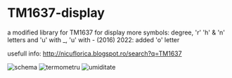 # TM1637-display
a modified library for TM1637 for display more symbols: degree, 'r' 'h' &amp; 'n' letters and 'u' with _, 'u' with - (2016)
2022: added 'o' letter 

usefull info: http://nicuflorica.blogspot.ro/search?q=TM1637

![schema](https://2.bp.blogspot.com/-DGRHtvxWaeg/Vwyw4nVWLrI/AAAAAAAAPcw/wcVS9iZG4UcAjwbZX0p35OJJcEt26St6ACLcB/s1600/arduino_TM1637_DHT11_schematic.png)
![termometru](https://3.bp.blogspot.com/-7qp1ICEvcmo/Vwyq1b2EvwI/AAAAAAAAPcM/ZM14-FvnRvMrMsHy0dY5bhilWhj6RevUACLcB/s1600/aPB250251.JPG)
![umiditate](https://4.bp.blogspot.com/-tWvDa7BGfbk/Vwys7gLmnwI/AAAAAAAAPck/MAEaFVpCX3w_6R5elj5aVYIC0BhWiWmOA/s1600/bPB250251.JPG)
